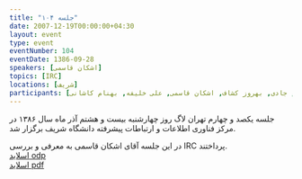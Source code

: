 ```yaml
---
title: "جلسه ۱۰۴"
date: 2007-12-19T00:00:00+04:30
layout: event
type: event
eventNumber: 104
eventDate: 1386-09-28
speakers: [اشکان قاسمی]
topics: [IRC]
locations: [شریف]
participants: [سروش مسعودی, فرید فرزانه, آرمن باغومیان, علیرضا دانش, کاوه رضوی, بهنام توکلی کرمانی, سعید تقوی, امیل صدق, ایریکس, سیاوش صفی, بهنام بهجت مرندی, نوید عبدی, سعید زبردست, رشید, محمدرضا بوذری, جادی, بهروز کشاف, اشکان قاسمی, علی خلیفه, بهنام کاشانی]
---
```

جلسه یکصد و چهارم تهران لاگ روز چهارشنبه بیست و هشتم آذر ماه سال ۱۳۸۶ در مرکز فناوری اطلاعات و ارتباطات پیشرفته دانشگاه شریف برگزار شد.

در این جلسه آقای اشکان قاسمی به معرفی و بررسی IRC پرداختند.  
[اسلاید odp](/events/presentations/104/irc.odp)  
[اسلاید pdf](/events/presentations/104/irc.pdf)  
